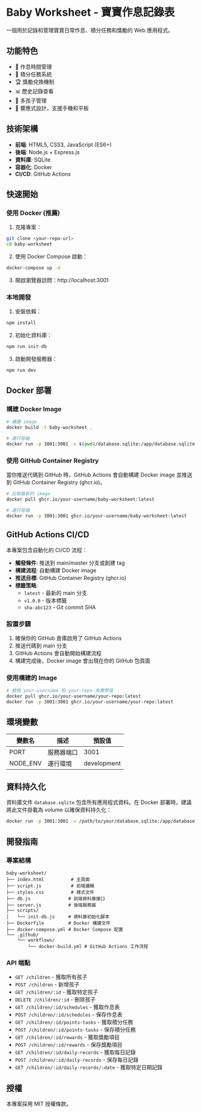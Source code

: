 # Baby Worksheet - 寶寶作息記錄表

一個用於記錄和管理寶寶日常作息、積分任務和獎勵的 Web 應用程式。

## 功能特色

- 📅 作息時間管理
- 🎯 積分任務系統
- 🏆 獎勵兌換機制
- 📊 歷史記錄查看
- 👶 多孩子管理
- 📱 響應式設計，支援手機和平板

## 技術架構

- **前端**: HTML5, CSS3, JavaScript (ES6+)
- **後端**: Node.js + Express.js
- **資料庫**: SQLite
- **容器化**: Docker
- **CI/CD**: GitHub Actions

## 快速開始

### 使用 Docker (推薦)

1. 克隆專案：
```bash
git clone <your-repo-url>
cd baby-worksheet
```

2. 使用 Docker Compose 啟動：
```bash
docker-compose up -d
```

3. 開啟瀏覽器訪問：http://localhost:3001

### 本地開發

1. 安裝依賴：
```bash
npm install
```

2. 初始化資料庫：
```bash
npm run init-db
```

3. 啟動開發服務器：
```bash
npm run dev
```

## Docker 部署

### 構建 Docker Image

```bash
# 構建 image
docker build -t baby-worksheet .

# 運行容器
docker run -p 3001:3001 -v $(pwd)/database.sqlite:/app/database.sqlite baby-worksheet
```

### 使用 GitHub Container Registry

當你推送代碼到 GitHub 時，GitHub Actions 會自動構建 Docker image 並推送到 GitHub Container Registry (ghcr.io)。

```bash
# 拉取最新的 image
docker pull ghcr.io/your-username/baby-worksheet:latest

# 運行容器
docker run -p 3001:3001 ghcr.io/your-username/baby-worksheet:latest
```

## GitHub Actions CI/CD

本專案包含自動化的 CI/CD 流程：

- **觸發條件**: 推送到 main/master 分支或創建 tag
- **構建流程**: 自動構建 Docker image
- **推送目標**: GitHub Container Registry (ghcr.io)
- **標籤策略**: 
  - `latest` - 最新的 main 分支
  - `v1.0.0` - 版本標籤
  - `sha-abc123` - Git commit SHA

### 設置步驟

1. 確保你的 GitHub 倉庫啟用了 GitHub Actions
2. 推送代碼到 main 分支
3. GitHub Actions 會自動開始構建流程
4. 構建完成後，Docker image 會出現在你的 GitHub 包頁面

### 使用構建的 Image

```bash
# 替換 your-username 和 your-repo 為實際值
docker pull ghcr.io/your-username/your-repo:latest
docker run -p 3001:3001 ghcr.io/your-username/your-repo:latest
```

## 環境變數

| 變數名 | 描述 | 預設值 |
|--------|------|--------|
| PORT | 服務器端口 | 3001 |
| NODE_ENV | 運行環境 | development |

## 資料持久化

資料庫文件 `database.sqlite` 包含所有應用程式資料。在 Docker 部署時，建議將此文件掛載為 volume 以確保資料持久化：

```bash
docker run -p 3001:3001 -v /path/to/your/database.sqlite:/app/database.sqlite baby-worksheet
```

## 開發指南

### 專案結構

```
baby-worksheet/
├── index.html          # 主頁面
├── script.js           # 前端邏輯
├── styles.css          # 樣式文件
├── db.js              # 前端資料庫接口
├── server.js          # 後端服務器
├── scripts/
│   └── init-db.js     # 資料庫初始化腳本
├── Dockerfile         # Docker 構建文件
├── docker-compose.yml # Docker Compose 配置
└── .github/
    └── workflows/
        └── docker-build.yml # GitHub Actions 工作流程
```

### API 端點

- `GET /children` - 獲取所有孩子
- `POST /children` - 新增孩子
- `GET /children/:id` - 獲取特定孩子
- `DELETE /children/:id` - 刪除孩子
- `GET /children/:id/schedules` - 獲取作息表
- `POST /children/:id/schedules` - 保存作息表
- `GET /children/:id/points-tasks` - 獲取積分任務
- `POST /children/:id/points-tasks` - 保存積分任務
- `GET /children/:id/rewards` - 獲取獎勵項目
- `POST /children/:id/rewards` - 保存獎勵項目
- `GET /children/:id/daily-records` - 獲取每日記錄
- `POST /children/:id/daily-records` - 保存每日記錄
- `GET /children/:id/daily-records/:date` - 獲取特定日期記錄

## 授權

本專案採用 MIT 授權條款。